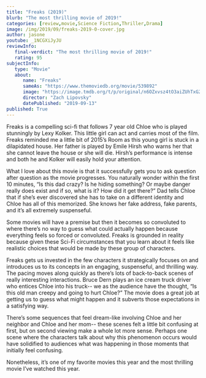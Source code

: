 ```yaml
---
title: "Freaks (2019)"
blurb: "The most thrilling movie of 2019!"
categories: [review,movie,Science Fiction,Thriller,Drama]
image: /img/2019/09/freaks-2019-0-cover.jpg
author: jasone
youtube: _1NCGXiJyJU
reviewInfo:
   final-verdict: "The most thrilling movie of 2019!"
   rating: 95
subjectInfo:
   type: "Movie"
   about:
      name: "Freaks"
      sameAs: "https://www.themoviedb.org/movie/539892"
      image: "https://image.tmdb.org/t/p/original/n6OZxvsz4tO3aiZUhTxG2IA485i.jpg"
      director: "Zach Lipovsky"
      datePublished: "2019-09-13"
published: True
---
```


Freaks is a compelling sci-fi that follows 7 year old Chloe who is played stunningly by Lexy Kolker. This little girl can act and carries most of the film. Freaks reminded me a little bit of 2015’s Room as this young girl is stuck in a dilapidated house. Her father is played by Emile Hirsh who warns her that she cannot leave the house or she will die. Hirsh’s performance is intense and both he and Kolker will easily hold your attention.

What I love about this movie is that it successfully gets you to ask question after question as the movie progresses. You naturally wonder within the first 10 minutes, “Is this dad crazy? Is he hiding something? Or maybe danger really does exist and if so, what is it? How did it get there?” Dad tells Chloe that if she’s ever discovered she has to take on a different identity and Chloe has all of this memorized. She knows her fake address, fake parents, and it’s all extremely suspenseful.

Some movies will have a premise but then it becomes so convoluted to where there’s no way to guess what could actually happen because everything feels so forced or convoluted. Freaks is grounded in reality because given these Sci-Fi circumstances that you learn about it feels like realistic choices that would be made by these group of characters.

Freaks gets us invested in the few characters it strategically focuses on and introduces us to its concepts in an engaging, suspenseful, and thrilling way. The pacing moves along quickly as there’s lots of back-to-back scenes of really interesting interactions. Bruce Dern plays an ice cream truck driver who entices Chloe into his truck-- we as the audience have the thought, “Is this old man creepy and going to hurt Chloe?” The movie does a great job at getting us to guess what might happen and it subverts those expectations in a satisfying way.

There’s some sequences that feel dream-like involving Chloe and her neighbor and Chloe and her mom-- these scenes felt a little bit confusing at first, but on second viewing make a whole lot more sense. Perhaps one scene where the characters talk about why this phenomenon occurs would have solidified to audiences what was happening in those moments that initially feel confusing.  

Nonetheless, it’s one of my favorite movies this year and the most thrilling movie I’ve watched this year.
